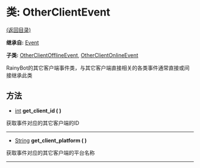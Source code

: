 # 类: OtherClientEvent

[(返回目录)](./)

**继承自:** [Event](event.md)

**子类:** [OtherClientOfflineEvent](otherclientofflineevent.md), [OtherClientOnlineEvent](otherclientonlineevent.md)

RainyBot的其它客户端事件类，与其它客户端直接相关的各类事件通常直接或间接继承此类

## 方法

* [int](https://docs.godotengine.org/en/latest/classes/class\_int.html) **get\_client\_id ( )**

获取事件对应的其它客户端的ID

***

* [String](https://docs.godotengine.org/en/latest/classes/class\_string.html) **get\_client\_platform ( )**

获取事件对应的其它客户端的平台名称

***
